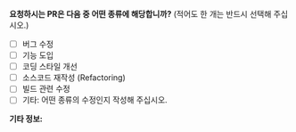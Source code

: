 
<!-- PULL REQUEST TEMPLATE -->
<!-- (Update "[ ]" to "[x]" to check a box) -->

**요청하시는 PR은 다음 중 어떤 종류에 해당합니까?** (적어도 한 개는 반드시 선택해 주십시오.)

- [ ] 버그 수정
- [ ] 기능 도입
- [ ] 코딩 스타일 개선
- [ ] 소스코드 재작성 (Refactoring)
- [ ] 빌드 관련 수정
- [ ] 기타: 어떤 종류의 수정인지 작성해 주십시오.

**기타 정보:**
